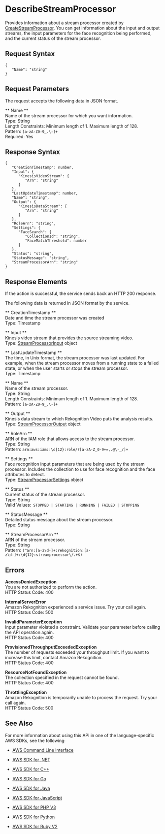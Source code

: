 # DescribeStreamProcessor<a name="API_DescribeStreamProcessor"></a>

Provides information about a stream processor created by [CreateStreamProcessor](API_CreateStreamProcessor.md)\. You can get information about the input and output streams, the input parameters for the face recognition being performed, and the current status of the stream processor\.

## Request Syntax<a name="API_DescribeStreamProcessor_RequestSyntax"></a>

```
{
   "Name": "string"
}
```

## Request Parameters<a name="API_DescribeStreamProcessor_RequestParameters"></a>

The request accepts the following data in JSON format\.

 ** Name **   
Name of the stream processor for which you want information\.  
Type: String  
Length Constraints: Minimum length of 1\. Maximum length of 128\.  
Pattern: `[a-zA-Z0-9_.\-]+`   
Required: Yes

## Response Syntax<a name="API_DescribeStreamProcessor_ResponseSyntax"></a>

```
{
   "CreationTimestamp": number,
   "Input": { 
      "KinesisVideoStream": { 
         "Arn": "string"
      }
   },
   "LastUpdateTimestamp": number,
   "Name": "string",
   "Output": { 
      "KinesisDataStream": { 
         "Arn": "string"
      }
   },
   "RoleArn": "string",
   "Settings": { 
      "FaceSearch": { 
         "CollectionId": "string",
         "FaceMatchThreshold": number
      }
   },
   "Status": "string",
   "StatusMessage": "string",
   "StreamProcessorArn": "string"
}
```

## Response Elements<a name="API_DescribeStreamProcessor_ResponseElements"></a>

If the action is successful, the service sends back an HTTP 200 response\.

The following data is returned in JSON format by the service\.

 ** CreationTimestamp **   
Date and time the stream processor was created  
Type: Timestamp

 ** Input **   
Kinesis video stream that provides the source streaming video\.  
Type: [StreamProcessorInput](API_StreamProcessorInput.md) object

 ** LastUpdateTimestamp **   
The time, in Unix format, the stream processor was last updated\. For example, when the stream processor moves from a running state to a failed state, or when the user starts or stops the stream processor\.  
Type: Timestamp

 ** Name **   
Name of the stream processor\.   
Type: String  
Length Constraints: Minimum length of 1\. Maximum length of 128\.  
Pattern: `[a-zA-Z0-9_.\-]+` 

 ** Output **   
Kinesis data stream to which Rekognition Video puts the analysis results\.  
Type: [StreamProcessorOutput](API_StreamProcessorOutput.md) object

 ** RoleArn **   
ARN of the IAM role that allows access to the stream processor\.  
Type: String  
Pattern: `arn:aws:iam::\d{12}:role/?[a-zA-Z_0-9+=,.@\-_/]+` 

 ** Settings **   
Face recognition input parameters that are being used by the stream processor\. Includes the collection to use for face recognition and the face attributes to detect\.  
Type: [StreamProcessorSettings](API_StreamProcessorSettings.md) object

 ** Status **   
Current status of the stream processor\.  
Type: String  
Valid Values:` STOPPED | STARTING | RUNNING | FAILED | STOPPING` 

 ** StatusMessage **   
Detailed status message about the stream processor\.  
Type: String

 ** StreamProcessorArn **   
ARN of the stream processor\.  
Type: String  
Pattern: `(^arn:[a-z\d-]+:rekognition:[a-z\d-]+:\d{12}:streamprocessor\/.+$)` 

## Errors<a name="API_DescribeStreamProcessor_Errors"></a>

 **AccessDeniedException**   
You are not authorized to perform the action\.  
HTTP Status Code: 400

 **InternalServerError**   
Amazon Rekognition experienced a service issue\. Try your call again\.  
HTTP Status Code: 500

 **InvalidParameterException**   
Input parameter violated a constraint\. Validate your parameter before calling the API operation again\.  
HTTP Status Code: 400

 **ProvisionedThroughputExceededException**   
The number of requests exceeded your throughput limit\. If you want to increase this limit, contact Amazon Rekognition\.  
HTTP Status Code: 400

 **ResourceNotFoundException**   
The collection specified in the request cannot be found\.  
HTTP Status Code: 400

 **ThrottlingException**   
Amazon Rekognition is temporarily unable to process the request\. Try your call again\.  
HTTP Status Code: 500

## See Also<a name="API_DescribeStreamProcessor_SeeAlso"></a>

For more information about using this API in one of the language\-specific AWS SDKs, see the following:

+  [AWS Command Line Interface](http://docs.aws.amazon.com/goto/aws-cli/rekognition-2016-06-27/DescribeStreamProcessor) 

+  [AWS SDK for \.NET](http://docs.aws.amazon.com/goto/DotNetSDKV3/rekognition-2016-06-27/DescribeStreamProcessor) 

+  [AWS SDK for C\+\+](http://docs.aws.amazon.com/goto/SdkForCpp/rekognition-2016-06-27/DescribeStreamProcessor) 

+  [AWS SDK for Go](http://docs.aws.amazon.com/goto/SdkForGoV1/rekognition-2016-06-27/DescribeStreamProcessor) 

+  [AWS SDK for Java](http://docs.aws.amazon.com/goto/SdkForJava/rekognition-2016-06-27/DescribeStreamProcessor) 

+  [AWS SDK for JavaScript](http://docs.aws.amazon.com/goto/AWSJavaScriptSDK/rekognition-2016-06-27/DescribeStreamProcessor) 

+  [AWS SDK for PHP V3](http://docs.aws.amazon.com/goto/SdkForPHPV3/rekognition-2016-06-27/DescribeStreamProcessor) 

+  [AWS SDK for Python](http://docs.aws.amazon.com/goto/boto3/rekognition-2016-06-27/DescribeStreamProcessor) 

+  [AWS SDK for Ruby V2](http://docs.aws.amazon.com/goto/SdkForRubyV2/rekognition-2016-06-27/DescribeStreamProcessor) 